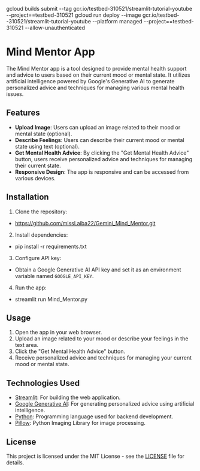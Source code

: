 gcloud builds submit --tag gcr.io/testbed-310521/streamlit-tutorial-youtube --project==testbed-310521
gcloud run deploy --image gcr.io/testbed--310521/streamlit-tutorial-youtube --platform managed --project==testbed-310521 
 --allow-unauthenticated

# Mind Mentor App

The Mind Mentor app is a tool designed to provide mental health support and advice to users based on their current mood or mental state. It utilizes artificial intelligence powered by Google's Generative AI to generate personalized advice and techniques for managing various mental health issues.

## Features

- **Upload Image**: Users can upload an image related to their mood or mental state (optional).
- **Describe Feelings**: Users can describe their current mood or mental state using text (optional).
- **Get Mental Health Advice**: By clicking the "Get Mental Health Advice" button, users receive personalized advice and techniques for managing their current state.
- **Responsive Design**: The app is responsive and can be accessed from various devices.

## Installation

1. Clone the repository:
- https://github.com/missLaiba22/Gemini_Mind_Mentor.git
2. Install dependencies:
- pip install -r requirements.txt

3. Configure API key:
- Obtain a Google Generative AI API key and set it as an environment variable named `GOOGLE_API_KEY`.

4. Run the app:
- streamlit run Mind_Mentor.py

## Usage

1. Open the app in your web browser.
2. Upload an image related to your mood or describe your feelings in the text area.
3. Click the "Get Mental Health Advice" button.
4. Receive personalized advice and techniques for managing your current mood or mental state.

## Technologies Used

- [Streamlit](https://streamlit.io/): For building the web application.
- [Google Generative AI](https://cloud.google.com/ai-platform/training/docs/algorithms): For generating personalized advice using artificial intelligence.
- [Python](https://www.python.org/): Programming language used for backend development.
- [Pillow](https://python-pillow.org/): Python Imaging Library for image processing.

## License

This project is licensed under the MIT License - see the [LICENSE](LICENSE) file for details.
